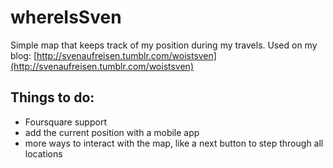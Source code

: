 # whereIsSven

Simple map that keeps track of my position during my travels. Used on my blog: [http://svenaufreisen.tumblr.com/woistsven](http://svenaufreisen.tumblr.com/woistsven)

## Things to do:

* Foursquare support
* add the current position with a mobile app
* more ways to interact with the map, like a next button to step through all locations
